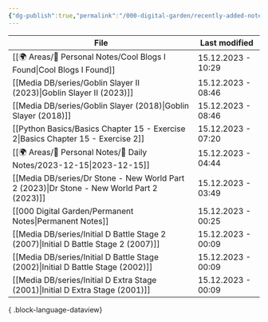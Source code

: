 ```yaml
---
{"dg-publish":true,"permalink":"/000-digital-garden/recently-added-notes/","dgPassFrontmatter":true,"noteIcon":"1","created":"2023-12-14T09:08:44.430+05:30","updated":"2023-12-14T09:12:52.432+05:30"}
---
```


| File                                                                                          | Last modified      |
| --------------------------------------------------------------------------------------------- | ------------------ |
| [[🌍 Areas/📧 Personal Notes/Cool Blogs I Found\|Cool Blogs I Found]]                      | 15.12.2023 - 10:29 |
| [[Media DB/series/Goblin Slayer II (2023)\|Goblin Slayer II (2023)]]                       | 15.12.2023 - 08:46 |
| [[Media DB/series/Goblin Slayer (2018)\|Goblin Slayer (2018)]]                             | 15.12.2023 - 08:46 |
| [[Python Basics/Basics Chapter 15 - Exercise 2\|Basics Chapter 15 - Exercise 2]]           | 15.12.2023 - 07:20 |
| [[🌍 Areas/📧 Personal Notes/📓 Daily Notes/2023-12-15\|2023-12-15]]                       | 15.12.2023 - 04:44 |
| [[Media DB/series/Dr Stone - New World Part 2 (2023)\|Dr Stone - New World Part 2 (2023)]] | 15.12.2023 - 03:49 |
| [[000 Digital Garden/Permanent Notes\|Permanent Notes]]                                    | 15.12.2023 - 00:25 |
| [[Media DB/series/Initial D Battle Stage 2 (2007)\|Initial D Battle Stage 2 (2007)]]       | 15.12.2023 - 00:09 |
| [[Media DB/series/Initial D Battle Stage (2002)\|Initial D Battle Stage (2002)]]           | 15.12.2023 - 00:09 |
| [[Media DB/series/Initial D Extra Stage (2001)\|Initial D Extra Stage (2001)]]             | 15.12.2023 - 00:09 |

{ .block-language-dataview}